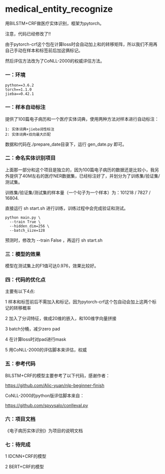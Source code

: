 # medical_entity_recognize
用BILSTM+CRF做医疗实体识别，框架为pytorch。

注意，代码已经修改了!!

由于pytorch-crf这个包在计算loss时会自动加上<start>和<end>的转移矩阵，所以我们不用再自己手动在样本和标签前后加这俩标记。

然后评估方法改为了CoNLL-2000的权威评估方法。

### 一：环境

    python==3.6.2
    torch==1.1.0
    jieba==0.42.1

### 一：样本自动标注

提供了100篇电子病历和一个医疗实体词典，使用两种方法对样本进行自动标注：

    1: 实体词典+jieba词性标注
    2: 实体词典+双向最大匹配

数据和代码在./prepare_date目录下，运行 gen_date.py 即可。

### 二：命名实体识别项目

上面那一部分和这个项目是独立的，因为100篇电子病历的数据还是比较小，我另外提供了40M左右的医疗NER数据集，已经标注好了，并划分为了训练集/验证集/测试集。

训练集/验证集/测试集的样本量（一个句子为一个样本）为：101218 / 7827 / 16804.

直接运行 sh start.sh 进行训练，训练过程中会完成验证和测试。

    python main.py \
      --train True \
      --hidden_dim=256 \
      --batch_size=128

预测时，修改为 --train False ，再运行 sh start.sh

### 三：模型的效果

模型在测试集上的F1值可达0.976，效果比较好。

### 四：代码的优化点

主要有以下4点:

1 样本和标签前后不需加入<start>和<end>标记，因为pytorch-crf这个包自动会加上这两个标记的转移概率

2 加入了分词特征，做成20维的嵌入，和100维字向量拼接

3 batch分桶，减少zero pad

4 在计算loss时对pad进行mask

5 用CoNLL-2000的评估脚本来评估，权威

### 五：参考代码

BILSTM+CRF的模型主要参考了以下代码，感谢作者：

https://github.com/Alic-yuan/nlp-beginner-finish

CoNLL-2000的python版评估脚本来自：

https://github.com/spyysalo/conlleval.py

### 六：项目文档

《电子病历实体识别》为项目的说明文档

### 七：待完成

1 IDCNN+CRF的模型

2 BERT+CRF的模型
